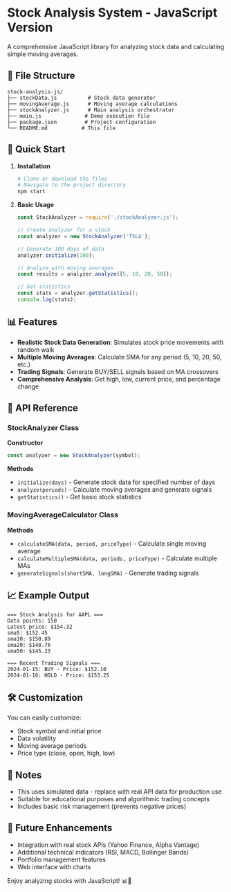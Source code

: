 # Stock Analysis System - JavaScript Version

A comprehensive JavaScript library for analyzing stock data and calculating simple moving averages.

## 📁 File Structure

```
stock-analysis-js/
├── stockData.js          # Stock data generator
├── movingAverage.js      # Moving average calculations
├── stockAnalyzer.js      # Main analysis orchestrator
├── main.js              # Demo execution file
├── package.json         # Project configuration
└── README.md           # This file
```

## 🚀 Quick Start

1. **Installation**
   ```bash
   # Clone or download the files
   # Navigate to the project directory
   npm start
   ```

2. **Basic Usage**
   ```javascript
   const StockAnalyzer = require('./stockAnalyzer.js');
   
   // Create analyzer for a stock
   const analyzer = new StockAnalyzer('TSLA');
   
   // Generate 100 days of data
   analyzer.initialize(100);
   
   // Analyze with moving averages
   const results = analyzer.analyze([5, 10, 20, 50]);
   
   // Get statistics
   const stats = analyzer.getStatistics();
   console.log(stats);
   ```

## 📊 Features

- **Realistic Stock Data Generation**: Simulates stock price movements with random walk
- **Multiple Moving Averages**: Calculate SMA for any period (5, 10, 20, 50, etc.)
- **Trading Signals**: Generate BUY/SELL signals based on MA crossovers
- **Comprehensive Analysis**: Get high, low, current price, and percentage change

## 🔧 API Reference

### StockAnalyzer Class

**Constructor**
```javascript
const analyzer = new StockAnalyzer(symbol);
```

**Methods**
- `initialize(days)` - Generate stock data for specified number of days
- `analyze(periods)` - Calculate moving averages and generate signals
- `getStatistics()` - Get basic stock statistics

### MovingAverageCalculator Class

**Methods**
- `calculateSMA(data, period, priceType)` - Calculate single moving average
- `calculateMultipleSMA(data, periods, priceType)` - Calculate multiple MAs
- `generateSignals(shortSMA, longSMA)` - Generate trading signals

## 📈 Example Output

```
=== Stock Analysis for AAPL ===
Data points: 150
Latest price: $154.32
sma5: $152.45
sma10: $150.89
sma20: $148.76
sma50: $145.23

=== Recent Trading Signals ===
2024-01-15: BUY - Price: $152.10
2024-01-16: HOLD - Price: $153.25
```

## 🛠 Customization

You can easily customize:
- Stock symbol and initial price
- Data volatility
- Moving average periods
- Price type (close, open, high, low)

## 📝 Notes

- This uses simulated data - replace with real API data for production use
- Suitable for educational purposes and algorithmic trading concepts
- Includes basic risk management (prevents negative prices)

## 🔮 Future Enhancements

- Integration with real stock APIs (Yahoo Finance, Alpha Vantage)
- Additional technical indicators (RSI, MACD, Bollinger Bands)
- Portfolio management features
- Web interface with charts

Enjoy analyzing stocks with JavaScript! 📊🚀